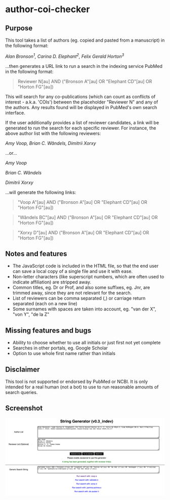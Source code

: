 # author-coi-checker

## Purpose

This tool takes a list of authors (eg. copied and pasted from a manuscript) in the following format:

_Alan Bronson<sup>1</sup>, Carina D. Elephant<sup>2</sup>, Felix Gerald Horton<sup>3</sup>_

...then generates a URL link to run a search in the indexing service PubMed in the following format:

>Reviewer N[au] AND ("Bronson A"[au] OR "Elephant CD"[au] OR "Horton FG"[au])

This will search for any co-publications (which can count as conflicts of interest - a.k.a. 'COIs') between the placeholder "Reviewer N" and any of the authors. Any results found will be displayed in PubMed's own search interface.

If the user additionally provides a list of reviewer candidates, a link will be generated to run the search for each specific reviewer. For instance, the above author list with the following reviewers:

_Amy Voop, Brian C. Wândels, Dimitrii Xorxy_

...or...

_Amy Voop_

_Brian C. Wândels_

_Dimitrii Xorxy_

...will generate the following links:

>"Voop A"[au] AND ("Bronson A"[au] OR "Elephant CD"[au] OR "Horton FG"[au])

>"Wândels BC"[au] AND ("Bronson A"[au] OR "Elephant CD"[au] OR "Horton FG"[au])

>"Xorxy D"[au] AND ("Bronson A"[au] OR "Elephant CD"[au] OR "Horton FG"[au])

## Notes and features

- The JavaScript code is included in the HTML file, so that the end user can save a local copy of a single file and use it with ease.
- Non-letter characters (like superscript numbers, which are often used to indicate affiliation) are stripped away.
- Common titles, eg. Dr or Prof, and also some suffixes, eg. Jnr, are trimmed away, since they are not relevant for the search.
- List of reviewers can be comma separated (,) or carriage return separated (each on a new line)
- Some surnames with spaces are taken into account, eg. "van der X", "von Y", "de la Z"

## Missing features and bugs

- Ability to choose whether to use all initials or just first not yet complete
- Searches in other portals, eg. Google Scholar
- Option to use whole first name rather than initials

## Disclaimer

This tool is not supported or endorsed by PubMed or NCBI. It is only intended for a real human (not a bot) to use to run reasonable amounts of search queries.

## Screenshot

 ![Screenshot of tool](https://github.com/aaa2016/author-coi-checker/blob/master/screenshot.png)